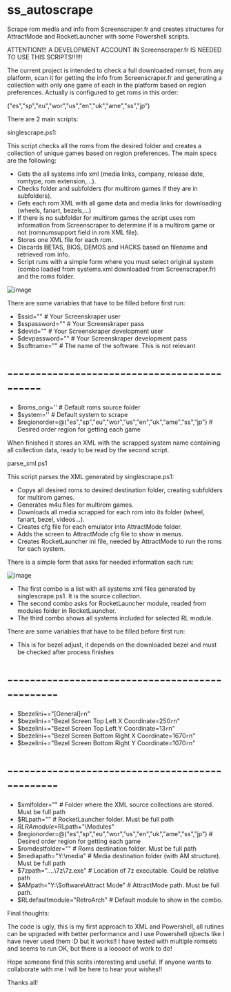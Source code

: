# ss_autoscrape
Scrape rom media and info from Screenscraper.fr and creates structures for AttractMode and RocketLauncher with some Powershell scripts.

ATTENTION!!! A DEVELOPMENT ACCOUNT IN Screenscraper.fr IS NEEDED TO USE THIS SCRIPTS!!!!!!

The current project is intended to check a full downloaded romset, from any platform, scan it for getting the info from Screenscraper.fr and generating a collection with only one game of each in the platform based on region preferences. Actually is configured to get roms in this order:

("es","sp","eu","wor","us","en","uk","ame","ss","jp")

There are 2 main scripts:

singlescrape.ps1:

  This script checks all the roms from the desired folder and creates a collection of unique games based on region preferences. The main specs are the following:
  - Gets the all systems info xml (media links, company, release date, romtype, rom extension,...).
  - Checks folder and subfolders (for multirom games if they are in subfolders).
  - Gets each rom XML with all game data and media links for downloading (wheels, fanart, bezels,...)
  - If there is no subfolder for multirom games the script uses rom information from Screenscraper to determine if is a multirom game or not (romnumsupport field in rom XML file).
  - Stores one XML file for each rom.
  - Discards BETAS, BIOS, DEMOS and HACKS based on filename and retrieved rom info.
  - Script runs with a simple form where you must select original system (combo loaded from systems.xml downloaded from Screenscraper.fr) and the roms folder.

![image](https://user-images.githubusercontent.com/39946894/165933120-c30c7c84-dfeb-4adc-9b46-8ca5ad995529.png)

There are some variables that have to be filled before first run:

  - $ssid="" # Your Screenskraper user
  - $sspassword="" # Your Screenskraper pass
  - $devid="" # Your Screenskraper development user
  - $devpassword="" # Your Screenskraper development pass
  - $softname="" # The name of the software. This is not relevant
  # --------------------------------------------
  - $roms_orig='' # Default roms source folder
  - $system='' # Default system to scrape
  - $regionorder=@("es","sp","eu","wor","us","en","uk","ame","ss","jp") # Desired order region for getting each game
  
  When finished it stores an XML with the scrapped system name containing all collection data, ready to be read by the second script.
  

parse_xml.ps1
  
  This script parses the XML generated by singlescrape.ps1:
  - Copys all desired roms to desired destination folder, creating subfolders for multirom games.
  - Generates m4u files for multirom games.
  - Downloads all media scrapped for each rom into its folder (wheel, fanart, bezel, videos...).
  - Creates cfg file for each emulator into AttractMode folder.
  - Adds the screen to AttractMode cfg file to show in menus.
  - Creates RocketLauncher ini file, needed by AttractMode to run the roms for each system.

  There is a simple form that asks for needed information each run:

![image](https://user-images.githubusercontent.com/39946894/165934520-3916f052-f525-464c-a84f-668f840deef4.png)

  - The first combo is a list with all systems xml files generated by singlescrape.ps1. It is the source collection.
  - The second combo asks for RocketLauncher module, readed from modules folder in RocketLauncher.
  - The third combo shows all systems included for selected RL module.

There are some variables that have to be filled before first run:

- This is for bezel adjust, it depends on the downloaded bezel and must be checked after process finishes
# -----------------------------------------------
- $bezelini+="[General]`r`n"
- $bezelini+="Bezel Screen Top Left X Coordinate=250`r`n"
- $bezelini+="Bezel Screen Top Left Y Coordinate=13`r`n"
- $bezelini+="Bezel Screen Bottom Right X Coordinate=1670`r`n"
- $bezelini+="Bezel Screen Bottom Right Y Coordinate=1070`r`n"
# -----------------------------------------------

- $xmlfolder="" # Folder where the XML source collections are stored. Must be full path
- $RLpath="" # RocketLauncher folder. Must be full path
- $RLRAmodule=$RLpath+"\Modules"
- $regionorder=@("es","sp","eu","wor","us","en","uk","ame","ss","jp") # Desired order region for getting each game  
- $romdestfolder="" # Roms destination folder. Must be full path
- $mediapath="Y:\media" # Media destination folder (with AM structure). Must be full path
- $7zpath="..\..\7z\7z.exe" # Location of 7z executable. Could be relative path
- $AMpath="Y:\Software\Attract Mode" # AttractMode path. Must be full path.
- $RLdefaultmodule="RetroArch" # Default module to show in the combo.

Final thoughts:

The code is ugly, this is my first approach to XML and Powershell, all rutines can be upgraded with better performance and I use Powershell ojbects like I have never used them :D but it works!! I have tested with multiple romsets and seems to run OK, but there is a looooot of work to do!

Hope someone find this scrits interesting and useful. If anyone wants to collaborate with me I will be here to hear your wishes!!

Thanks all!

